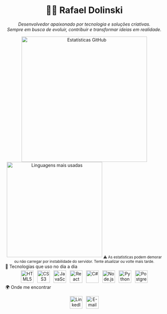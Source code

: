 <h1 align="center">👨‍💻 Rafael Dolinski</h1> <p align="center"> <i>Desenvolvedor apaixonado por tecnologia e soluções criativas.<br> Sempre em busca de evoluir, contribuir e transformar ideias em realidade.</i> </p> <div align="center"> <picture> <source srcset="https://github-readme-stats.vercel.app/api?username=RafaelD0linski&show_icons=true&hide_border=true&theme=radical" media="(prefers-color-scheme: dark)" /> <source srcset="https://github-readme-stats.vercel.app/api?username=RafaelD0linski&show_icons=true&hide_border=true&theme=default" media="(prefers-color-scheme: light), (prefers-color-scheme: no-preference)" /> <img src="https://github-readme-stats.vercel.app/api?username=RafaelD0linski&show_icons=true&hide_border=true&theme=default" width="400" alt="Estatísticas GitHub" /> </picture> <picture> <source srcset="https://github-readme-stats.vercel.app/api/top-langs/?username=RafaelD0linski&layout=compact&hide_border=true&theme=radical" media="(prefers-color-scheme: dark)" /> <source srcset="https://github-readme-stats.vercel.app/api/top-langs/?username=RafaelD0linski&layout=compact&hide_border=true&theme=default" media="(prefers-color-scheme: light), (prefers-color-scheme: no-preference)" /> <img src="https://github-readme-stats.vercel.app/api/top-langs/?username=RafaelD0linski&layout=compact&hide_border=true&theme=default" width="304" alt="Linguagens mais usadas" /> </picture>
<sub>⚠️ As estatísticas podem demorar ou não carregar por instabilidade do servidor. Tente atualizar ou volte mais tarde.</sub>

</div>
🧠 Tecnologias que uso no dia a dia
<div align="center"> <a href="https://developer.mozilla.org/en-US/docs/Web/HTML" target="_blank" title="HTML5"><img src="https://cdn.jsdelivr.net/gh/devicons/devicon/icons/html5/html5-original.svg" width="40" height="40" style="margin:4px;" alt="HTML5"/></a> <a href="https://developer.mozilla.org/en-US/docs/Web/CSS" target="_blank" title="CSS3"><img src="https://cdn.jsdelivr.net/gh/devicons/devicon/icons/css3/css3-original.svg" width="40" height="40" style="margin:4px;" alt="CSS3"/></a> <a href="https://developer.mozilla.org/en-US/docs/Web/JavaScript" target="_blank" title="JavaScript"><img src="https://cdn.jsdelivr.net/gh/devicons/devicon/icons/javascript/javascript-original.svg" width="40" height="40" style="margin:4px;" alt="JavaScript"/></a> <a href="https://reactjs.org/" target="_blank" title="React"><img src="https://cdn.jsdelivr.net/gh/devicons/devicon/icons/react/react-original.svg" width="40" height="40" style="margin:4px;" alt="React"/></a> <a href="https://learn.microsoft.com/en-us/dotnet/csharp/" target="_blank" title="C#"><img src="https://cdn.jsdelivr.net/gh/devicons/devicon/icons/csharp/csharp-original.svg" width="40" height="40" style="margin:4px;" alt="C#"/></a> <a href="https://nodejs.org/" target="_blank" title="Node.js"><img src="https://cdn.jsdelivr.net/gh/devicons/devicon/icons/nodejs/nodejs-original.svg" width="40" height="40" style="margin:4px;" alt="Node.js"/></a> <a href="https://www.python.org/" target="_blank" title="Python"><img src="https://cdn.jsdelivr.net/gh/devicons/devicon/icons/python/python-original.svg" width="40" height="40" style="margin:4px;" alt="Python"/></a> <a href="https://www.postgresql.org/" target="_blank" title="PostgreSQL"><img src="https://cdn.jsdelivr.net/gh/devicons/devicon/icons/postgresql/postgresql-original.svg" width="40" height="40" style="margin:4px;" alt="PostgreSQL"/></a> </div>
🌍 Onde me encontrar
<p align="center"> <a href="https://www.linkedin.com/in/rafael-dolinski/" target="_blank" title="LinkedIn"><img src="https://cdn.jsdelivr.net/gh/devicons/devicon/icons/linkedin/linkedin-original.svg" width="40" height="40" alt="LinkedIn" /></a> &nbsp; <a href="mailto:rafaeldolinski14@gmail.com" title="E-mail"><img src="https://cdn.jsdelivr.net/gh/devicons/devicon/icons/google/google-original.svg" width="40" height="40" alt="E-mail" /></a> </p>
